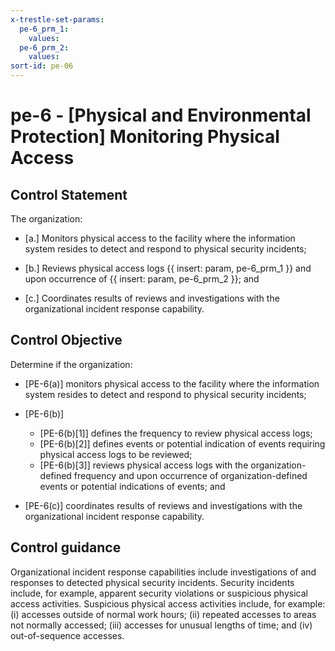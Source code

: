 ```yaml
---
x-trestle-set-params:
  pe-6_prm_1:
    values:
  pe-6_prm_2:
    values:
sort-id: pe-06
---
```


# pe-6 - \[Physical and Environmental Protection\] Monitoring Physical Access

## Control Statement

The organization:

- \[a.\] Monitors physical access to the facility where the information system resides to detect and respond to physical security incidents;

- \[b.\] Reviews physical access logs {{ insert: param, pe-6_prm_1 }} and upon occurrence of {{ insert: param, pe-6_prm_2 }}; and

- \[c.\] Coordinates results of reviews and investigations with the organizational incident response capability.

## Control Objective

Determine if the organization:

- \[PE-6(a)\] monitors physical access to the facility where the information system resides to detect and respond to physical security incidents;

- \[PE-6(b)\]

  - \[PE-6(b)[1]\] defines the frequency to review physical access logs;
  - \[PE-6(b)[2]\] defines events or potential indication of events requiring physical access logs to be reviewed;
  - \[PE-6(b)[3]\] reviews physical access logs with the organization-defined frequency and upon occurrence of organization-defined events or potential indications of events; and

- \[PE-6(c)\] coordinates results of reviews and investigations with the organizational incident response capability.

## Control guidance

Organizational incident response capabilities include investigations of and responses to detected physical security incidents. Security incidents include, for example, apparent security violations or suspicious physical access activities. Suspicious physical access activities include, for example: (i) accesses outside of normal work hours; (ii) repeated accesses to areas not normally accessed; (iii) accesses for unusual lengths of time; and (iv) out-of-sequence accesses.

